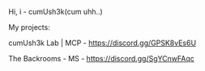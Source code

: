 Hi, i - cumUsh3k(cum uhh..)

My projects:

cumUsh3k Lab | MCP - https://discord.gg/GPSK8vEs6U

The Backrooms - MS - https://discord.gg/SgYCnwFAqc
